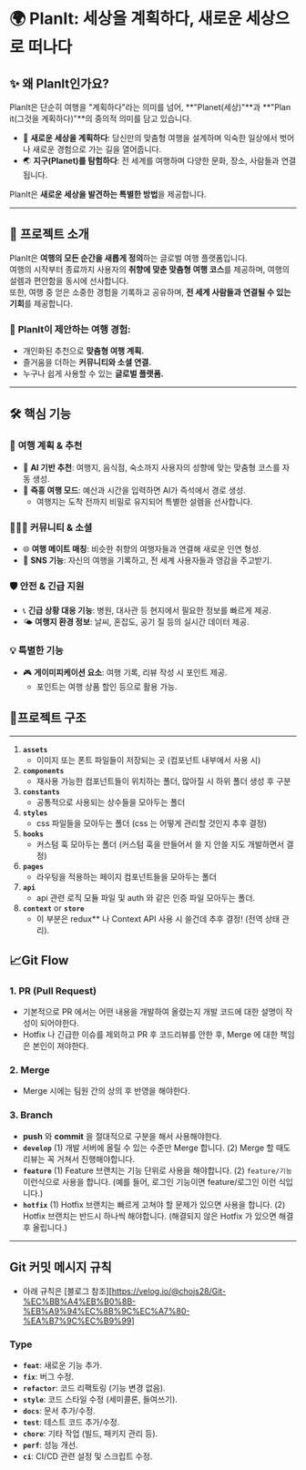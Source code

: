 # 🌍 **PlanIt: 세상을 계획하다, 새로운 세상으로 떠나다**

## ✨ **왜 PlanIt인가요?**  
PlanIt은 단순히 여행을 "계획하다"라는 의미를 넘어, **"Planet(세상)"**과 **"Plan it(그것을 계획하다)"**의 중의적 의미를 담고 있습니다.  
- 🌟 **새로운 세상을 계획하다**: 당신만의 맞춤형 여행을 설계하며 익숙한 일상에서 벗어나 새로운 경험으로 가는 길을 열어줍니다.  
- 🌏 **지구(Planet)를 탐험하다**: 전 세계를 여행하며 다양한 문화, 장소, 사람들과 연결됩니다.  

PlanIt은 **새로운 세상을 발견하는 특별한 방법**을 제공합니다.  

---

## 🚀 **프로젝트 소개**  
PlanIt은 **여행의 모든 순간을 새롭게 정의**하는 글로벌 여행 플랫폼입니다.  
여행의 시작부터 종료까지 사용자의 **취향에 맞춘 맞춤형 여행 코스**를 제공하며, 여행의 설렘과 편안함을 동시에 선사합니다.  
또한, 여행 중 얻은 소중한 경험을 기록하고 공유하며, **전 세계 사람들과 연결될 수 있는 기회**를 제공합니다.  

### 🔑 **PlanIt이 제안하는 여행 경험:**
- 개인화된 추천으로 **맞춤형 여행 계획.**  
- 즐거움을 더하는 **커뮤니티와 소셜 연결.**  
- 누구나 쉽게 사용할 수 있는 **글로벌 플랫폼.**

---

## 🛠️ **핵심 기능**

### 📍 **여행 계획 & 추천**
- 🤖 **AI 기반 추천**: 여행지, 음식점, 숙소까지 사용자의 성향에 맞는 맞춤형 코스를 자동 생성.  
- 🎲 **즉흥 여행 모드**: 예산과 시간을 입력하면 AI가 즉석에서 경로 생성.  
  - 여행지는 도착 전까지 비밀로 유지되어 특별한 설렘을 선사합니다.  

### 🧑‍🤝‍🧑 **커뮤니티 & 소셜**
- 🌐 **여행 메이트 매칭**: 비슷한 취향의 여행자들과 연결해 새로운 인연 형성.  
- 📸 **SNS 기능**: 자신의 여행을 기록하고, 전 세계 사용자들과 영감을 주고받기.  

### 🛡️ **안전 & 긴급 지원**
- 📞 **긴급 상황 대응 기능**: 병원, 대사관 등 현지에서 필요한 정보를 빠르게 제공.  
- 🌤️ **여행지 환경 정보**: 날씨, 혼잡도, 공기 질 등의 실시간 데이터 제공.  

### 💡 **특별한 기능**
- 🎮 **게이미피케이션 요소**: 여행 기록, 리뷰 작성 시 포인트 제공.  
  - 포인트는 여행 상품 할인 등으로 활용 가능.  


## 📁프로젝트 구조

---

1. **`assets`**
    - 이미지 또는 폰트 파일들이 저장되는 곳 (컴포넌트 내부에서 사용 시)
2. **`components`**
    - 재사용 가능한 컴포넌트들이 위치하는 폴더, 많아질 시 하위 폴더 생성 후 구분
3. **`constants`**
    - 공통적으로 사용되는 상수들을 모아두는 폴더
4. **`styles`**
    - css 파일들을 모아두는 폴더 (css 는 어떻게 관리할 것인지 추후 결정)
5. **`hooks`**
    - 커스텀 훅 모아두는 폴더 (커스텀 훅을 만들어서 쓸 지 안쓸 지도 개발하면서 결정)
6. **`pages`**
    - 라우팅을 적용하는 페이지 컴포넌트들을 모아두는 폴더
7. **`api`**
    - api 관련 로직 모듈 파일 및 auth 와 같은 인증 파일 모아두는 폴더.
8. **`context`** or **`store`**
    - 이 부분은 redux** 나 Context API 사용 시 쓸건데 추후 결정! (전역 상태 관리).


## 📈Git Flow

### 1. PR (Pull Request)
- 기본적으로 PR 에서는 어떤 내용을 개발하여 올렸는지 개발 코드에 대한 설명이 작성이 되어야한다.
- Hotfix 나 긴급한 이슈를 제외하고 PR 후 코드리뷰를 안한 후, Merge 에 대한 책임은 본인이 져야한다.
### 2. Merge
- Merge 시에는 팀원 간의 상의 후 반영을 해야한다.
### 3. Branch
- **push** 와 **commit** 을 절대적으로 구분을 해서 사용해야한다.
- **`develop`**
  (1) 개발 서버에 올릴 수 있는 수준만 Merge 합니다.
  (2) Merge 할 때도 리뷰는 꼭 거쳐서 진행해야합니다.
- **`feature`**
  (1) Feature 브랜치는 기능 단위로 사용을 해야합니다.
  (2) `feature/기능` 이런식으로 사용을 합니다. (예를 들어, 로그인 기능이면 feature/로그인 이런 식입니다.)
- **`hotfix`**
  (1) Hotfix 브랜치는 빠르게 고쳐야 할 문제가 있으면 사용을 합니다.
  (2) Hotfix 브랜치는 반드시 하나씩 해야합니다. (해결되지 않은 Hotfix 가 있으면 해결 후 올립니다.)

---

## Git 커밋 메시지 규칙

- 아래 규칙은 [블로그 참조][https://velog.io/@chojs28/Git-%EC%BB%A4%EB%B0%8B-%EB%A9%94%EC%8B%9C%EC%A7%80-%EA%B7%9C%EC%B9%99]

### Type
- **`feat`**: 새로운 기능 추가.
- **`fix`**: 버그 수정.
- **`refactor`**: 코드 리팩토링 (기능 변경 없음).
- **`style`**: 코드 스타일 수정 (세미콜론, 들여쓰기).
- **`docs`**: 문서 추가/수정.
- **`test`**: 테스트 코드 추가/수정.
- **`chore`**: 기타 작업 (빌드, 패키지 관리 등).
- **`perf`**: 성능 개선.
- **`ci`**: CI/CD 관련 설정 및 스크립트 수정.

